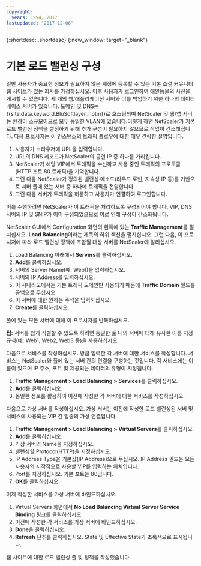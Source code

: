 ```yaml
---
copyright:
  years: 1994, 2017
lastupdated: "2017-12-06"
---
```


{:shortdesc: .shortdesc}
{:new_window: target="_blank"}

# 기본 로드 밸런싱 구성
일반 사용자가 중요한 정보가 필요하지 않은 계정에 등록할 수 있는 기본 소셜 커뮤니티 웹 사이트가 있는 회사를 가정하십시오. 이후 사용자가 로그인하여 애완동물의 사진을 게시할 수 있습니다. 세 개의 웹/애플리케이션 서버와 이를 백업하기 위한 하나의 데이터베이스 서버가 있습니다. 도메인 및 DNS는 {{site.data.keyword.BluSoftlayer_notm}}로 호스팅되며 NetScaler 및 웹/앱 서버는 환경이 소규모이므로 모두 동일한 VLAN에 있습니다.이렇게 하면 NetScaler가 기본 로드 밸런싱 정책을 설정하기 위해 추가 구성이 필요하지 않으므로 작업이 간소해집니다. 다음 프로시저는 이 인스턴스의 트래픽 플로우에 대한 매우 간략한 설명입니다.

1. 사용자가 브라우저에 URL을 입력합니다.
2. URL의 DNS 레코드가 NetScaler의 공인 IP 중 하나를 가리킵니다.
3. NetScaler가 해당 VIP에서 트래픽을 수신하고 사용 중인 트래픽의 프로토콜(HTTP 포트 80 트래픽)을 기억합니다.
4. 그런 다음 NetScaler가 정의된 밸런싱 메소드(라우드 로빈, 지속성 IP 등)를 기반으로 서버 풀에 있는 서버 중 하나에 트래픽을 전달합니다.
5. 그런 다음 서버가 트래픽을 허용하고 사용자가 연결하여 로그인합니다.

이를 수행하려면 NetScaler가 이 트래픽을 처리하도록 구성되어야 합니다. VIP, DNS 서버의 IP 및 SNIP가 이미 구성되었으므로 이로 인해 구성이 간소화됩니다. 

NetScaler GUI에서 Configuration 화면의 왼쪽에 있는 **Traffic Management**를 펼치십시오. **Load Balancing**이라는 제목의 하위 섹션을 펼치십시오. 그런 다음, 이 프로시저에 따라 로드 밸런싱 정책에 포함될 대상 서버를 NetScaler에 알리십시오.

1. Load Balancing 아래에서 **Servers**를 클릭하십시오.
2. **Add**를 클릭하십시오.
3. 서버의 Server Name(예: Web1)을 입력하십시오.
4. 서버의 IP Address를 입력하십시오.
5. 이 시나리오에서는 기본 트래픽 도메인만 사용되기 때문에 **Traffic Domain** 필드를 공백으로 두십시오.
6. 이 서버에 대한 원하는 주석을 입력하십시오.
7. **Create**를 클릭하십시오.

풀에 있는 모든 서버에 대해 이 프로시저를 반복하십시오.  

**팁:** 서버를 쉽게 식별할 수 있도록 하려면 동일한 풀 내의 서버에 대해 유사한 이름 지정 규칙(예: Web1, Web2, Web3 등)을 사용하십시오.

다음으로 서비스를 작성하십시오. 방금 입력한 각 서버에 대한 서비스를 작성합니다. 서비스는 NetScaler와 풀에 있는 서버 간의 연결을 구성하는 것입니다. 각 서비스에는 이름이 있으며 IP 주소, 포트 및 제공되는 데이터의 유형이 지정됩니다.

1. **Traffic Management > Load Balancing > Services**를 클릭하십시오.
2. **Add**를 클릭하십시오.
3. 동일한 정보를 활용하여 이전에 작성한 각 서버에 대한 서비스를 작성하십시오.

다음으로 가상 서버를 작성하십시오. 가상 서버는 이전에 작성한 로드 밸런싱된 서버 및 서비스에 사용되는 VIP 간 일종의 가상 연결입니다.

1. **Traffic Management > Load Balancing > Virtual Servers**를 클릭하십시오.
2. **Add**를 클릭하십시오.
3. 가상 서버의 Name을 지정하십시오.
4. 밸런싱할 Protocol(HTTP)을 지정하십시오.
5. IP Address Type을 기본값(IP Address)으로 두십시오. IP Address 필드는 모든 사용자의 시작점으로 사용할 VIP를 입력하는 위치입니다.
6. Port를 지정하십시오. 기본 포트는 80입니다.
7. **OK**를 클릭하십시오. 

이제 작성한 서비스를 가상 서버에 바인드하십시오.

1. Virtual Servers 화면에서 **No Load Balancing Virtual Server Service Binding** 링크를 클릭하십시오.
2. 이전에 작성한 각 서비스를 가상 서버에 바인드하십시오.
3. **Done**을 클릭하십시오.
4. **Refresh** 단추를 클릭하십시오. State 및 Effective State가 초록색으로 표시됩니다.

웹 사이트에 대한 로드 밸런싱 풀 및 정책을 작성했습니다.
